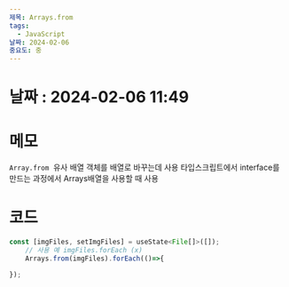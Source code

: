 ```yaml
---
제목: Arrays.from
tags:
  - JavaScript
날짜: 2024-02-06
중요도: 중
---
```

# 날짜 : 2024-02-06  11:49


# 메모
`Array.from`  유사 배열 객체를 배열로 바꾸는데 사용
타입스크립트에서 interface를 만드는 과정에서 Arrays배열을 사용할 때 사용

# 코드
```javascript
const [imgFiles, setImgFiles] = useState<File[]>([]);
	// 사용 예 imgFiles.forEach (x)
	Arrays.from(imgFiles).forEach(()=>{

});
```